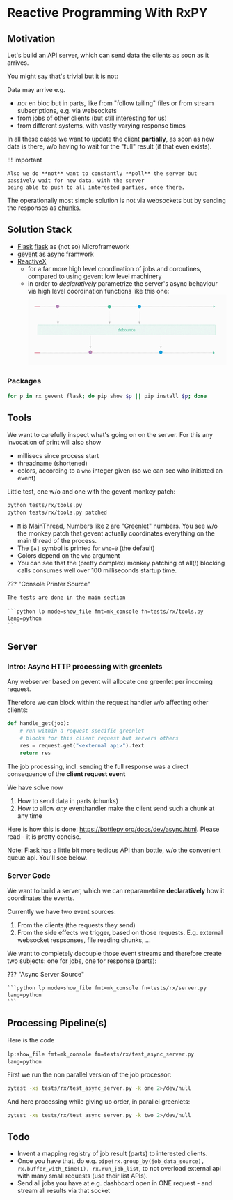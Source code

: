 # Reactive Programming With RxPY

## Motivation

Let's build an API server, which can send data the clients as soon as it arrives.

You might say that's trivial but it is not:

Data may arrive e.g.

- *not* en bloc but in parts, like from "follow tailing" files or from stream subscriptions, e.g.
  via websockets
- from jobs of other clients (but still interesting for us)
- from different systems, with vastly varying response times

In all these cases we want to update the client **partially**, as soon as new data is there, w/o having
to wait for the "full" result (if that even exists).

!!! important

    Also we do **not** want to constantly **poll** the server but passively wait for new data, with the server
    being able to push to all interested parties, once there.


The operationally most simple solution is not via websockets but by sending the responses as
[chunks][cte].

[cte]: https://en.wikipedia.org/wiki/Chunked_transfer_encoding

## Solution Stack

- [Flask] [flask] as (not so) Microframework
- [gevent][gevent] as async framwork
- [ReactiveX][rx]
    - for a far more high level coordination of jobs and coroutines, compared to using gevent low level
      machinery 
    - in order to *declaratively* parametrize the server's async behaviour via high level
      coordination functions like this one: ![](./img/rx-debounce.gif)

### Packages

```bash lp
for p in rx gevent flask; do pip show $p || pip install $p; done
```


## Tools

We want to carefully inspect what's going on on the server. For this any invocation of print will
also show 

- millisecs since process start
- threadname (shortened) 
- colors, according to a `who` integer given (so we can see who initiated an event)

Little test, one w/o and one with the gevent monkey patch:

```bash lp eval=always fmt=xt_flat
python tests/rx/tools.py
python tests/rx/tools.py patched
```

- `M` is MainThread, Numbers like `2` are "[Greenlet][greenlet]" numbers. You see w/o the monkey patch that
  gevent actually coordinates everything on the main thread of the process.
- The `[♻️]` symbol is printed for `who=0` (the default) 
- Colors depend on the `who` argument
- You can see that the (pretty complex) monkey patching of all(!) blocking calls consumes well over
  100 milliseconds startup time.

??? "Console Printer Source"

    The tests are done in the main section

    ```python lp mode=show_file fmt=mk_console fn=tests/rx/tools.py lang=python
    ```

## Server

### Intro: Async HTTP processing with greenlets

Any webserver based on gevent will allocate one greenlet per incoming request.

Therefore we can block within the request handler w/o affecting other clients:

```python
def handle_get(job):
    # run within a request specific greenlet
    # blocks for this client request but servers others
    res = request.get("<external api>").text 
    return res
```

The job processing, incl. sending the full response was a direct consequence of the **client request
event**

We have solve now

1. How to send data in parts (chunks)
1. How to allow *any* eventhandler make the client send such a chunk at any time

Here is how this is done: https://bottlepy.org/docs/dev/async.html. Please read - it is pretty
concise.

Note: Flask has a little bit more tedious API than bottle, w/o the convenient queue api. You'll see
below.


### Server Code

We want to build a server, which we can reparametrize **declaratively** how it coordinates the
events.

Currently we have two event sources:

1. From the clients (the requests they send)
1. From the side effects we trigger, based on those requests. E.g. external websocket respsonses,
   file reading chunks, ...

We want to completely decouple those event streams and therefore create two subjects: one for jobs,
one for response (parts):

??? "Async Server Source"

    ```python lp mode=show_file fmt=mk_console fn=tests/rx/server.py lang=python
    ```

## Processing Pipeline(s)

Here is the code

`lp:show_file fmt=mk_console fn=tests/rx/test_async_server.py lang=python`

First we run the non parallel version of the job processor:

```bash lp fmt=xt_flat
pytest -xs tests/rx/test_async_server.py -k one 2>/dev/null
```

And here processing while giving up order, in parallel greenlets:

```bash lp fmt=xt_flat
pytest -xs tests/rx/test_async_server.py -k two 2>/dev/null
```


## Todo

- Invent a mapping registry of job result (parts) to interested clients.
- Once you have that, do e.g. `pipe(rx.group_by(job_data_source), rx.buffer_with_time(1),
  rx.run_job_list`, to not overload external api with many small requests (use their list APIs).
- Send all jobs you have at e.g. dashboard open in ONE request - and stream all results via that
  socket


[flask]: https://flask.palletsprojects.com/en/2.0.x/
[rx]: https://en.wikipedia.org/wiki/ReactiveX
[gevent]: http://www.gevent.org/
[greenlet]: https://pypi.org/project/greenlet/
